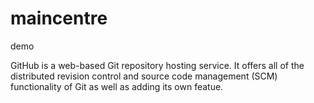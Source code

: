 # maincentre
demo


GitHub is a web-based Git repository hosting service. It offers all of the distributed revision control and source code management (SCM) functionality of Git as well as adding its own featue.
